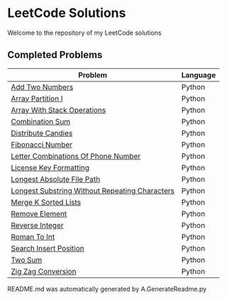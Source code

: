 # LeetCode Solutions

Welcome to the repository of my LeetCode solutions

## Completed Problems

| Problem | Language |
| --- | --- |
| [Add Two Numbers](https://github.com/nhzaci/LeetCode/blob/master/add-two-numbers.py) | Python |
| [Array Partition I](https://github.com/nhzaci/LeetCode/blob/master/array-partition-i.py) | Python |
| [Array With Stack Operations](https://github.com/nhzaci/LeetCode/blob/master/array-with-stack-operations.py) | Python |
| [Combination Sum](https://github.com/nhzaci/LeetCode/blob/master/combination-sum.py) | Python |
| [Distribute Candies](https://github.com/nhzaci/LeetCode/blob/master/distribute-candies.py) | Python |
| [Fibonacci Number](https://github.com/nhzaci/LeetCode/blob/master/fibonacci-number.py) | Python |
| [Letter Combinations Of Phone Number](https://github.com/nhzaci/LeetCode/blob/master/letter-combinations-of-phone-number.py) | Python |
| [License Key Formatting](https://github.com/nhzaci/LeetCode/blob/master/license-key-formatting.py) | Python |
| [Longest Absolute File Path](https://github.com/nhzaci/LeetCode/blob/master/longest-absolute-file-path.py) | Python |
| [Longest Substring Without Repeating Characters](https://github.com/nhzaci/LeetCode/blob/master/longest-substring-without-repeating-characters.py) | Python |
| [Merge K Sorted Lists](https://github.com/nhzaci/LeetCode/blob/master/merge-k-sorted-lists.py) | Python |
| [Remove Element](https://github.com/nhzaci/LeetCode/blob/master/remove-element.py) | Python |
| [Reverse Integer](https://github.com/nhzaci/LeetCode/blob/master/reverse-integer.py) | Python |
| [Roman To Int](https://github.com/nhzaci/LeetCode/blob/master/roman-to-int.py) | Python |
| [Search Insert Position](https://github.com/nhzaci/LeetCode/blob/master/search-insert-position.py) | Python |
| [Two Sum](https://github.com/nhzaci/LeetCode/blob/master/two-sum.py) | Python |
| [Zig Zag Conversion](https://github.com/nhzaci/LeetCode/blob/master/zig-zag-conversion.py) | Python |

README.md was automatically generated by A.GenerateReadme.py

